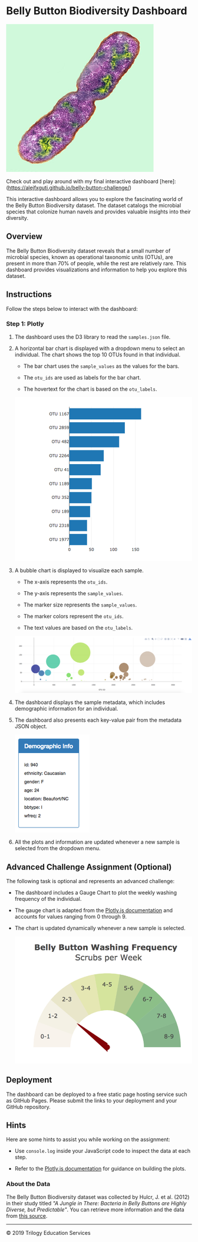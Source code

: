 # Belly Button Biodiversity Dashboard

![Bacteria by filterforge.com](Images/bacteria.jpg)

Check out and play around with my final interactive dashboard [here]:(https://alejfxguti.github.io/belly-button-challenge/)

This interactive dashboard allows you to explore the fascinating world of the Belly Button Biodiversity dataset. The dataset catalogs the microbial species that colonize human navels and provides valuable insights into their diversity.

## Overview

The Belly Button Biodiversity dataset reveals that a small number of microbial species, known as operational taxonomic units (OTUs), are present in more than 70% of people, while the rest are relatively rare. This dashboard provides visualizations and information to help you explore this dataset.

## Instructions

Follow the steps below to interact with the dashboard:

### Step 1: Plotly

1. The dashboard uses the D3 library to read the `samples.json` file.

2. A horizontal bar chart is displayed with a dropdown menu to select an individual. The chart shows the top 10 OTUs found in that individual.

    - The bar chart uses the `sample_values` as the values for the bars.
  
    - The `otu_ids` are used as labels for the bar chart.
  
    - The hovertext for the chart is based on the `otu_labels`.

    ![bar Chart](Images/hw01.png)

3. A bubble chart is displayed to visualize each sample.

    - The x-axis represents the `otu_ids`.
  
    - The y-axis represents the `sample_values`.
  
    - The marker size represents the `sample_values`.
  
    - The marker colors represent the `otu_ids`.
  
    - The text values are based on the `otu_labels`.

    ![Bubble Chart](Images/bubble_chart.png)

4. The dashboard displays the sample metadata, which includes demographic information for an individual.

5. The dashboard also presents each key-value pair from the metadata JSON object.

    ![Sample Metadata](Images/hw03.png)

6. All the plots and information are updated whenever a new sample is selected from the dropdown menu.

## Advanced Challenge Assignment (Optional)

The following task is optional and represents an advanced challenge:

- The dashboard includes a Gauge Chart to plot the weekly washing frequency of the individual.

- The gauge chart is adapted from the [Plotly.js documentation](https://plot.ly/javascript/gauge-charts/) and accounts for values ranging from 0 through 9.

- The chart is updated dynamically whenever a new sample is selected.

    ![Weekly Washing Frequency Gauge](Images/gauge.png)

## Deployment

The dashboard can be deployed to a free static page hosting service such as GitHub Pages. Please submit the links to your deployment and your GitHub repository.

## Hints

Here are some hints to assist you while working on the assignment:

- Use `console.log` inside your JavaScript code to inspect the data at each step.

- Refer to the [Plotly.js documentation](https://plot.ly/javascript/) for guidance on building the plots.

### About the Data

The Belly Button Biodiversity dataset was collected by Hulcr, J. et al. (2012) in their study titled _"A Jungle in There: Bacteria in Belly Buttons are Highly Diverse, but Predictable"_. You can retrieve more information and the data from [this source](http://robdunnlab.com/projects/belly-button-biodiversity/results-and-data/).

- - -

© 2019 Trilogy Education Services

